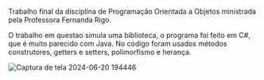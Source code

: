 Trabalho final da disciplina de Programação Orientada a Objetos ministrada pela Professora Fernanda Rigo.

O trabalho em questao simula uma biblioteca, o programa foi feito em C#, que é muito parecido com Java.
No código foram usados métodos construtores, getters e setters, polimorfismo e herança.

![Captura de tela 2024-06-20 194446](https://github.com/MrcSanto/OOP-project/assets/143303894/f7e77cf9-da0c-4bd3-b4f0-2a7e12c484b6)

